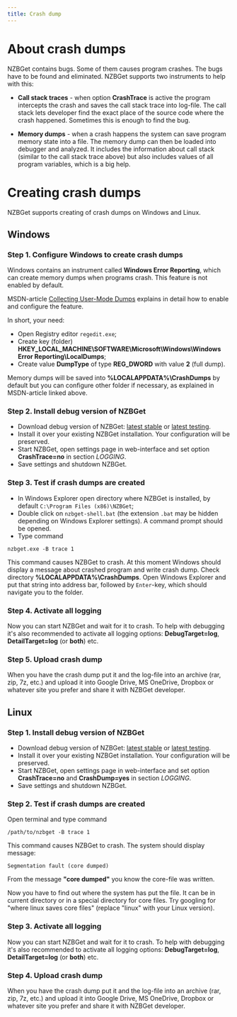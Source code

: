 ```yaml
---
title: Crash dump
---
```

# About crash dumps
NZBGet contains bugs. Some of them causes program crashes. The bugs have to be
found and eliminated. NZBGet supports two instruments to help with this:

- **Call stack traces** - when option **CrashTrace** is active the program
intercepts the crash and saves the call stack trace into log-file. The call stack
lets developer find the exact place of the source code where the crash happened.
Sometimes this is enough to find the bug.

- **Memory dumps** - when a crash happens the system can save program memory 
state into a file. The memory dump can then be loaded into debugger and analyzed.
It includes the information about call stack (similar to the call stack trace above)
but also includes values of all program variables, which is a big help.

# Creating crash dumps

NZBGet supports creating of crash dumps on Windows and Linux.

## Windows

### Step 1. Configure Windows to create crash dumps
Windows contains an instrument called **Windows Error Reporting**, which can
create memory dumps when programs crash. This feature is not enabled by default.

MSDN-article [Collecting User-Mode Dumps](https://msdn.microsoft.com/de-de/library/windows/desktop/bb787181(v=vs.85).aspx)
explains in detail how to enable and configure the feature.

In short, your need:
- Open Registry editor `regedit.exe`;
- Create key (folder) **HKEY_LOCAL_MACHINE\SOFTWARE\Microsoft\Windows\Windows Error Reporting\LocalDumps**;
- Create value **DumpType** of type **REG_DWORD** with value **2** (full dump).

Memory dumps will be saved into **%LOCALAPPDATA%\CrashDumps** by default but you
can configure other folder if necessary, as explained in MSDN-article linked above.

### Step 2. Install debug version of NZBGet
- Download debug version of NZBGet: [latest stable](https://github.com/nzbget/nzbget/releases/download/v{{site.data.version.stable-version}}/nzbget-{{site.data.version.stable-version}}-bin-win32-debug-setup.exe) or
[latest testing](https://github.com/nzbget/nzbget/releases/download/v{{site.data.version.testing-version}}-{{site.data.version.testing-revision}}/nzbget-{{site.data.version.testing-version}}-testing-{{site.data.version.testing-revision}}-bin-win32-debug-setup.exe).
- Install it over your existing NZBGet installation. Your configuration will be preserved.
- Start NZBGet, open settings page in web-interface and set option **CrashTrace=no** 
in section *LOGGING*.
- Save settings and shutdown NZBGet.

### Step 3. Test if crash dumps are created
- In Windows Explorer open directory where NZBGet is installed, by default
`C:\Program Files (x86)\NZBGet`;
- Double click on `nzbget-shell.bat` (the extension `.bat` may be hidden depending
on Windows Explorer settings). A command prompt should be opened.
- Type command
```
nzbget.exe -B trace 1
```

This command causes NZBGet to crash. At this moment Windows should display a message
about crashed program and write crash dump. Check directory **%LOCALAPPDATA%\CrashDumps**.
Open Windows Explorer and put that string into address bar, followed by `Enter`-key,
which should navigate you to the folder.

### Step 4. Activate all logging
Now you can start NZBGet and wait for it to crash. To help with debugging it's also
recommended to activate all logging options: **DebugTarget=log**, **DetailTarget=log** (or **both**) etc.

### Step 5. Upload crash dump
When you have the crash dump put it and the log-file into an archive (rar, zip, 7z, etc.) and upload it into Google Drive, MS OneDrive, Dropbox or whatever site you prefer and share
it with NZBGet developer.

## Linux

### Step 1. Install debug version of NZBGet
- Download debug version of NZBGet: [latest stable](https://github.com/nzbget/nzbget/releases/download/v{{site.data.version.stable-version}}/nzbget-{{site.data.version.stable-version}}-bin-linux-debug.run) or
[latest testing](https://github.com/nzbget/nzbget/releases/download/v{{site.data.version.testing-version}}-{{site.data.version.testing-revision}}/nzbget-{{site.data.version.testing-version}}-testing-{{site.data.version.testing-revision}}-bin-linux-debug.run).
- Install it over your existing NZBGet installation. Your configuration will be preserved.
- Start NZBGet, open settings page in web-interface and set option **CrashTrace=no**
and **CrashDump=yes** in section *LOGGING*.
- Save settings and shutdown NZBGet.

### Step 2. Test if crash dumps are created
Open terminal and type command
```
/path/to/nzbget -B trace 1
```

This command causes NZBGet to crash. The system should display message:
```
Segmentation fault (core dumped)
```

From the message **"core dumped"** you know the core-file was written.

Now you have to find out where the system has put the file. It can be 
in current directory or in a special directory for core files.
Try googling for "where linux saves core files" (replace "linux" with your
Linux version).

### Step 3. Activate all logging
Now you can start NZBGet and wait for it to crash. To help with debugging it's also
recommended to activate all logging options: **DebugTarget=log**, **DetailTarget=log** (or **both**) etc.

### Step 4. Upload crash dump
When you have the crash dump put it and the log-file into an archive (rar, zip, 7z, etc.) and upload it into Google Drive, MS OneDrive, Dropbox or whatever site you prefer and share
it with NZBGet developer.
